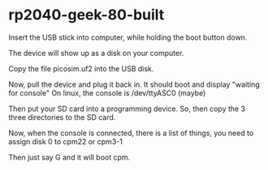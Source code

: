 # rp2040-geek-80-built

Insert the USB stick into computer, while holding the boot button
down.

The device will show up as a disk on your computer.

Copy the file picosim.uf2 into the USB disk.

Now, pull the device and plug it back in.  It should boot and display "waiting for console"
On linux, the console is /dev/ttyASC0 (maybe)

Then put your SD card into a programming device.  So, then copy the 3 three directories to the
SD card.  

Now, when the console is connected, there is a list of things, you need to assign 
disk 0 to cpm22 or cpm3-1

Then just say G and it will boot cpm.

